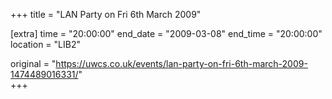 +++
title = "LAN Party on Fri 6th March 2009"

[extra]
time = "20:00:00"
end_date = "2009-03-08"
end_time = "20:00:00"
location = "LIB2"

original = "https://uwcs.co.uk/events/lan-party-on-fri-6th-march-2009-1474489016331/"    
+++



